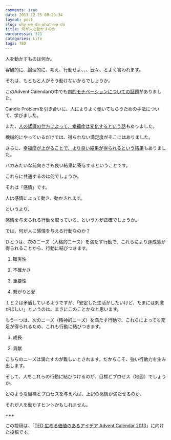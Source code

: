 ```yaml
---
comments: true
date: 2013-12-25 00:26:34
layout: post
slug: why-we-do-what-we-do
title: 何が人を動かすのか
wordpressid: 321
categories: Life
tags: TED
---
```


人を動かすものは何か。

客観的に、論理的に、考え、行動せよ、、、云々、とよく言われます。

それは、もともと人がそう動けないからでしょうか。



このAdvent Calendarの中でも[内的モチベーションについての話題](/blog/2013/12/puzzle-of-motivation.html)がありました。

Candle Problemを引き合いに、人によりよく働いてもらうための手法について、学びました。



また、[人の認識の仕方によって、幸福度は変化するという話](/blog/2013/12/emotion-moves-behavior.html)もありました。

機械的にやっているだけでは、得られない満足度がそこにはありました。



さらに、[幸福度が上がることで、より良い結果が得られるという結果](/blog/2013/12/the-happy-secret-to-better-work.html)もありました。

バカみたいな前向きさも良い結果に寄与するということです。



これらに共通するのは何でしょうか。

<!--more-->







それは「感情」です。

人は感情によって動き、動かされます。



というより、

感情を与えられる行動を取っている、という方が正確でしょうか。



では、何が人に感情を与える行動なのか？



ひとつは、次のニーズ（人格的ニーズ）を満たす行動で、これらにより達成感が得られることから、行動に結びつきます。



	
  1. 確実性

	
  2. 不確かさ

	
  3. 重要性

	
  4. 繋がりと愛



１と２は矛盾しているようですが、「安定した生活がしたいけど、たまには刺激がほしい」というのは、まさにこのことかなと思います。



もう一つは、次のニーズ（精神的ニーズ）を満たす行動で、これらによっても充足が得られるため、これも行動に結びつきます。

	
  1. 成長

	
  2. 貢献



こちらのニーズは満たすのが難しいとされます。だからこそ、強い行動力を生み出します。



そして、人をこれらの行動に結びつけるのが、目標とプロセス（地図）でしょうか。



どのような目標とプロセスを与えれば、上記の感情が満たせるのか、

それが人を動かすヒントかもしれません。

+++

この投稿は、「[TED 広める価値のあるアイデア Advent Calendar 2013](http://www.adventar.org/calendars/158)」に向けた投稿です。

